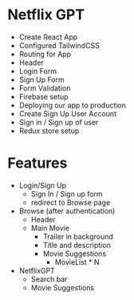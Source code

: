 # Netflix GPT

- Create React App
- Configured TailwindCSS
- Routing for App
- Header
- Login Form
- Sign Up Form
- Form Validation
- Firebase setup
- Deploying our app to production
- Create Sign Up User Account
- Sign in / Sign up of user
- Redux store setup

# Features

- Login/Sign Up
  - Sign In / Sign up form
  - redirect to Browse page
- Browse (after authentication)
  - Header
  - Main Movie
    - Trailer in background
    - Title and description
    - Movie Suggestions
      - MovieList \* N
- NetflixGPT
  - Search bar
  - Movie Suggestions
